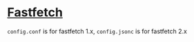 # [Fastfetch](https://github.com/fastfetch-cli/fastfetch)

`config.conf` is for fastfetch 1.x, `config.jsonc` is for fastfetch 2.x
